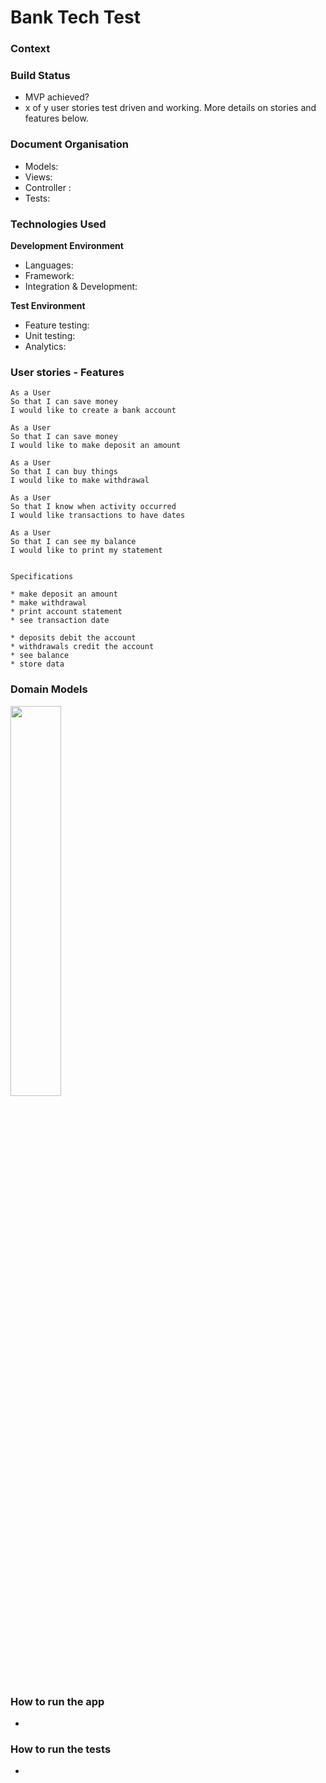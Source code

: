 Bank Tech Test
=================

### Context


### Build Status  
* MVP achieved?
* x of y user stories test driven and working. More details on stories and features below.

### Document Organisation
* Models:
* Views:
* Controller :
* Tests:

### Technologies Used
__Development Environment__

* Languages:
* Framework:
* Integration & Development:

__Test Environment__

* Feature testing:
* Unit testing:  
* Analytics:


### User stories - Features
```
As a User
So that I can save money
I would like to create a bank account

As a User
So that I can save money
I would like to make deposit an amount

As a User
So that I can buy things
I would like to make withdrawal

As a User
So that I know when activity occurred
I would like transactions to have dates

As a User
So that I can see my balance
I would like to print my statement


Specifications

* make deposit an amount
* make withdrawal
* print account statement
* see transaction date

* deposits debit the account
* withdrawals credit the account
* see balance
* store data
```

### Domain Models

<img src="https://i.kym-cdn.com/entries/icons/mobile/000/018/682/obi-wan.jpg" width="40%">


### How to run the app
*


### How to run the tests
*
